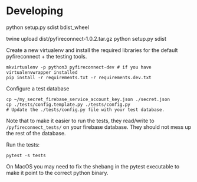 Developing
==========

python setup.py sdist bdist_wheel



twine upload dist/pyfireconnect-1.0.2.tar.gz
python setup.py sdist


Create a new virtualenv and install the required libraries for
the default pyfireconnect + the testing tools.

```
mkvirtualenv -p python3 pyfireconnect-dev # if you have virtualenvwrapper installed
pip install -r requirements.txt -r requirements.dev.txt
```

Configure a test database

```
cp ~/my_secret_firebase_service_account_key.json ./secret.json
cp ./tests/config.template.py ./tests/config.py
# Update the ./tests/config.py file with your test database.
```

Note that to make it easier to run the tests, they read/write to
`/pyfireconnect_tests/` on your firebase database. They should not mess
up the rest of the database.


Run the tests:

```
pytest -s tests
```

On MacOS you may need to fix the shebang in the pytest executable
to make it point to the correct python binary.
